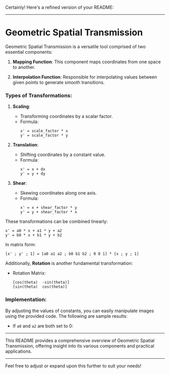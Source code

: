 Certainly! Here's a refined version of your README:

---

# Geometric Spatial Transmission

Geometric Spatial Transmission is a versatile tool comprised of two essential components:

1. **Mapping Function**: This component maps coordinates from one space to another.
   
2. **Interpolation Function**: Responsible for interpolating values between given points to generate smooth transitions.

### Types of Transformations:

1. **Scaling**: 
   - Transforming coordinates by a scalar factor.
   - Formula:
     ```
     x' = scale_factor * x
     y' = scale_factor * y
     ```
   
2. **Translation**: 
   - Shifting coordinates by a constant value.
   - Formula:
     ```
     x' = x + dx
     y' = y + dy
     ```
   
3. **Shear**: 
   - Skewing coordinates along one axis.
   - Formula:
     ```
     x' = x + shear_factor * y
     y' = y + shear_factor * x
     ```
   
These transformations can be combined linearly:
```
x' = a0 * x + a1 * y + a2
y' = b0 * x + b1 * y + b2
```
In matrix form:
```
[x' ; y' ; 1] = [a0 a1 a2 ; b0 b1 b2 ; 0 0 1] * [x ; y ; 1]
```

Additionally, **Rotation** is another fundamental transformation:
- Rotation Matrix:
  ```
  [cos(theta)  -sin(theta)]
  [sin(theta)  cos(theta)]
  ```

### Implementation:

By adjusting the values of constants, you can easily manipulate images using the provided code. The following are sample results:

- If `a0` and `a2` are both set to 0:

---

This README provides a comprehensive overview of Geometric Spatial Transmission, offering insight into its various components and practical applications.

--- 

Feel free to adjust or expand upon this further to suit your needs!
